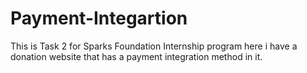 # Payment-Integartion
This is Task 2 for Sparks Foundation Internship program here i have a donation website that has a payment integration method in it. 
